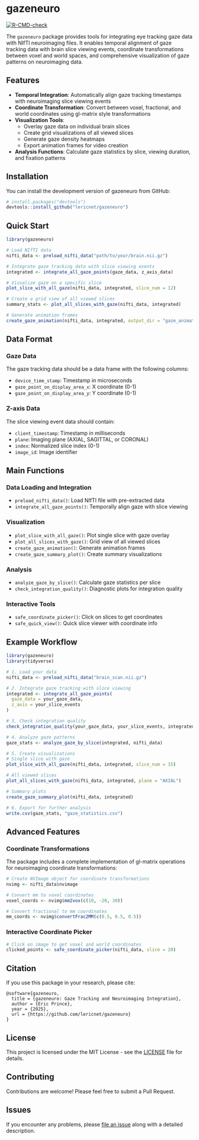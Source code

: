 # gazeneuro

<!-- badges: start -->
[![R-CMD-check](https://github.comlericnet/gazeneuro/workflows/R-CMD-check/badge.svg)](https://github.com/lericnet/gazeneuro/actions)
<!-- badges: end -->

The `gazeneuro` package provides tools for integrating eye tracking gaze data with NIfTI neuroimaging files. It enables temporal alignment of gaze tracking data with brain slice viewing events, coordinate transformations between voxel and world spaces, and comprehensive visualization of gaze patterns on neuroimaging data.

## Features

- **Temporal Integration**: Automatically align gaze tracking timestamps with neuroimaging slice viewing events
- **Coordinate Transformation**: Convert between voxel, fractional, and world coordinates using gl-matrix style transformations
- **Visualization Tools**: 
  - Overlay gaze data on individual brain slices
  - Create grid visualizations of all viewed slices
  - Generate gaze density heatmaps
  - Export animation frames for video creation
- **Analysis Functions**: Calculate gaze statistics by slice, viewing duration, and fixation patterns

## Installation

You can install the development version of gazeneuro from GitHub:

```r
# install.packages("devtools")
devtools::install_github("lericnet/gazeneuro")
```

## Quick Start

```r
library(gazeneuro)

# Load NIfTI data
nifti_data <- preload_nifti_data("path/to/your/brain.nii.gz")

# Integrate gaze tracking data with slice viewing events
integrated <- integrate_all_gaze_points(gaze_data, z_axis_data)

# Visualize gaze on a specific slice
plot_slice_with_all_gaze(nifti_data, integrated, slice_num = 12)

# Create a grid view of all viewed slices
summary_stats <- plot_all_slices_with_gaze(nifti_data, integrated)

# Generate animation frames
create_gaze_animation(nifti_data, integrated, output_dir = "gaze_animation")
```

## Data Format

### Gaze Data
The gaze tracking data should be a data frame with the following columns:
- `device_time_stamp`: Timestamp in microseconds
- `gaze_point_on_display_area_x`: X coordinate (0-1)
- `gaze_point_on_display_area_y`: Y coordinate (0-1)

### Z-axis Data
The slice viewing event data should contain:
- `client_timestamp`: Timestamp in milliseconds
- `plane`: Imaging plane (AXIAL, SAGITTAL, or CORONAL)
- `index`: Normalized slice index (0-1)
- `image_id`: Image identifier

## Main Functions

### Data Loading and Integration
- `preload_nifti_data()`: Load NIfTI file with pre-extracted data
- `integrate_all_gaze_points()`: Temporally align gaze with slice viewing

### Visualization
- `plot_slice_with_all_gaze()`: Plot single slice with gaze overlay
- `plot_all_slices_with_gaze()`: Grid view of all viewed slices
- `create_gaze_animation()`: Generate animation frames
- `create_gaze_summary_plot()`: Create summary visualizations

### Analysis
- `analyze_gaze_by_slice()`: Calculate gaze statistics per slice
- `check_integration_quality()`: Diagnostic plots for integration quality

### Interactive Tools
- `safe_coordinate_picker()`: Click on slices to get coordinates
- `safe_quick_view()`: Quick slice viewer with coordinate info

## Example Workflow

```r
library(gazeneuro)
library(tidyverse)

# 1. Load your data
nifti_data <- preload_nifti_data("brain_scan.nii.gz")

# 2. Integrate gaze tracking with slice viewing
integrated <- integrate_all_gaze_points(
  gaze_data = your_gaze_data,
  z_axis = your_slice_events
)

# 3. Check integration quality
check_integration_quality(your_gaze_data, your_slice_events, integrated)

# 4. Analyze gaze patterns
gaze_stats <- analyze_gaze_by_slice(integrated, nifti_data)

# 5. Create visualizations
# Single slice with gaze
plot_slice_with_all_gaze(nifti_data, integrated, slice_num = 15)

# All viewed slices
plot_all_slices_with_gaze(nifti_data, integrated, plane = "AXIAL")

# Summary plots
create_gaze_summary_plot(nifti_data, integrated)

# 6. Export for further analysis
write.csv(gaze_stats, "gaze_statistics.csv")
```

## Advanced Features

### Coordinate Transformations
The package includes a complete implementation of gl-matrix operations for neuroimaging coordinate transformations:

```r
# Create NVImage object for coordinate transformations
nvimg <- nifti_data$nvimage

# Convert mm to voxel coordinates
voxel_coords <- nvimg$mm2vox(c(10, -20, 30))

# Convert fractional to mm coordinates
mm_coords <- nvimg$convertFrac2MM(c(0.5, 0.5, 0.5))
```

### Interactive Coordinate Picker
```r
# Click on image to get voxel and world coordinates
clicked_points <- safe_coordinate_picker(nifti_data, slice = 20)
```

## Citation

If you use this package in your research, please cite:

```
@software{gazeneuro,
  title = {gazeneuro: Gaze Tracking and Neuroimaging Integration},
  author = {Eric Prince},
  year = {2025},
  url = {https://github.com/lericnet/gazeneuro}
}
```

## License

This project is licensed under the MIT License - see the [LICENSE](LICENSE) file for details.

## Contributing

Contributions are welcome! Please feel free to submit a Pull Request.

## Issues

If you encounter any problems, please [file an issue](https://github.com/lericnet/gazeneuro/issues) along with a detailed description.
